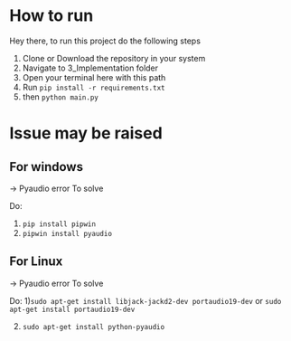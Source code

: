 # How to run

Hey there, to run this project do the following steps
1) Clone or Download the repository in your system
2) Navigate to 3_Implementation folder 
3) Open your terminal here with this path
4) Run `pip install -r requirements.txt` 
5) then `python main.py` 


# Issue may be raised

## For windows
-> Pyaudio error
To solve 

Do:
1) `pip install pipwin`
2) `pipwin install pyaudio`

## For Linux
-> Pyaudio error
To solve 

Do:
1)`sudo apt-get install libjack-jackd2-dev portaudio19-dev`
or
`sudo apt-get install portaudio19-dev`

2) `sudo apt-get install python-pyaudio`



